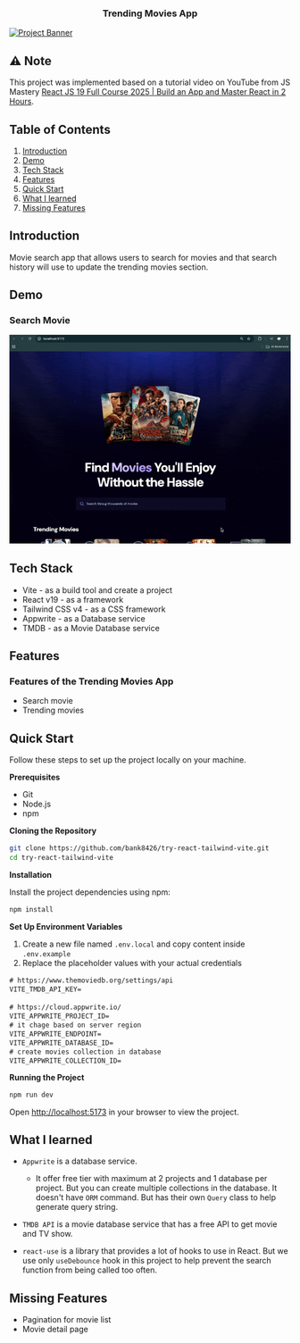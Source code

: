 <h3 align="center">Trending Movies App</h3>

<a href="#">
  <img src="public/readme/home.gif" alt="Project Banner" />
</a>

## ⚠️ Note

This project was implemented based on a tutorial video on YouTube from JS Mastery [React JS 19 Full Course 2025 | Build an App and Master React in 2 Hours](https://www.youtube.com/watch?v=dCLhUialKPQ).

## Table of Contents

1. [Introduction](#introduction)
2. [Demo](#demo)
3. [Tech Stack](#tech-stack)
4. [Features](#features)
5. [Quick Start](#quick-start)
6. [What I learned](#learn)
7. [Missing Features](#miss)

## <a name="introduction">Introduction</a>

Movie search app that allows users to search for movies and that search history will use to update the trending movies section.

## <a name="demo">Demo</a>

### Search Movie

<a href="">
  <img src="public/readme/search.gif" alt="Search Movie" />
</a>

## <a name="tech-stack">Tech Stack</a>

- Vite - as a build tool and create a project
- React v19 - as a framework
- Tailwind CSS v4 - as a CSS framework
- Appwrite - as a Database service
- TMDB - as a Movie Database service

## <a name="features">Features</a>

### Features of the Trending Movies App

- Search movie
- Trending movies

## <a name="quick-start">Quick Start</a>

Follow these steps to set up the project locally on your machine.

**Prerequisites**

- Git
- Node.js
- npm

**Cloning the Repository**

```bash
git clone https://github.com/bank8426/try-react-tailwind-vite.git
cd try-react-tailwind-vite
```

**Installation**

Install the project dependencies using npm:

```bash
npm install
```

**Set Up Environment Variables**

1. Create a new file named `.env.local` and copy content inside `.env.example`
2. Replace the placeholder values with your actual credentials

```env
# https://www.themoviedb.org/settings/api
VITE_TMDB_API_KEY=

# https://cloud.appwrite.io/
VITE_APPWRITE_PROJECT_ID=
# it chage based on server region
VITE_APPWRITE_ENDPOINT=
VITE_APPWRITE_DATABASE_ID=
# create movies collection in database
VITE_APPWRITE_COLLECTION_ID=
```

**Running the Project**

```bash
npm run dev
```

Open [http://localhost:5173](http://localhost:5173/) in your browser to view the project.

## <a name="learn">What I learned</a>

- `Appwrite` is a database service.

  - It offer free tier with maximum at 2 projects and 1 database per project. But you can create multiple collections in the database. It doesn't have `ORM` command. But has their own `Query` class to help generate query string.

- `TMDB API` is a movie database service that has a free API to get movie and TV show.

- `react-use` is a library that provides a lot of hooks to use in React. But we use only `useDebounce` hook in this project to help prevent the search function from being called too often.

## <a name="miss">Missing Features</a>

- Pagination for movie list
- Movie detail page
